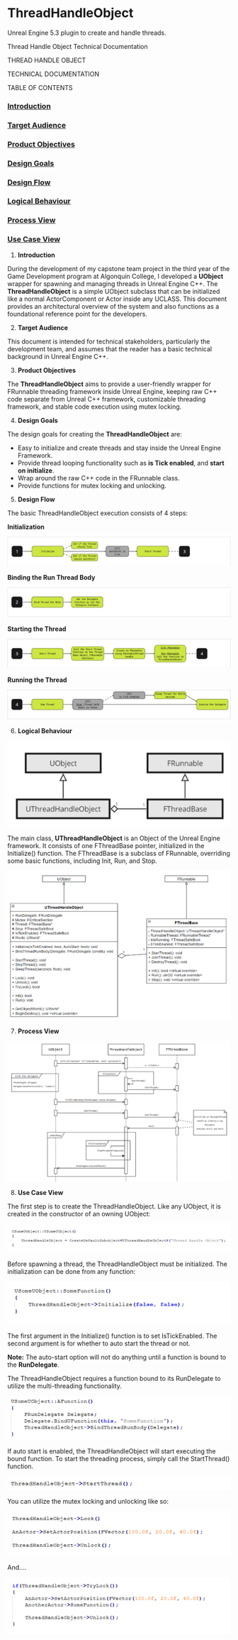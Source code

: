 # ThreadHandleObject
Unreal Engine 5.3 plugin to create and handle threads.

Thread Handle Object Technical Documentation 

THREAD HANDLE OBJECT

TECHNICAL DOCUMENTATION

TABLE OF CONTENTS

### [Introduction](#_page2_x70.00_y72.00)
### [Target Audience](#_page2_x70.00_y216.00)
### [Product Objectives](#_page2_x70.00_y317.00)
### [Design Goals](#_page2_x70.00_y432.00)
### [Design Flow](#_page3_x70.00_y72.00)
### [Logical Behaviour](#_page4_x70.00_y72.00)
### [Process View](#_page5_x70.00_y72.00)
### [Use Case View](#_page6_x70.00_y72.00)

1. **<a name="_page2_x70.00_y72.00"></a>Introduction** 

During the development of my capstone team project in the third year of the Game Development program at Algonquin College, I developed a **UObject** wrapper for spawning and managing threads in Unreal Engine C++. The **ThreadHandleObject** is a simple UObject subclass that can be initialized like a normal ActorComponent or Actor inside any UCLASS. This document provides an architectural overview of the system and also functions as a foundational reference point for the developers. 

2. **Target<a name="_page2_x70.00_y216.00"></a> Audience** 

This document is intended for technical stakeholders, particularly the development team, and assumes that the reader has a basic technical background in Unreal Engine C++. 

3. **Product<a name="_page2_x70.00_y317.00"></a> Objectives** 

The **ThreadHandleObject** aims to provide a user-friendly wrapper for FRunnable threading framework inside Unreal Engine, keeping raw C++ code separate from Unreal C++ framework, customizable threading framework, and stable code execution using mutex locking. 

4. **Design<a name="_page2_x70.00_y432.00"></a> Goals** 

The design goals for creating the **ThreadHandleObject** are: 

- Easy to initialize and create threads and stay inside the Unreal Engine Framework. 
- Provide thread looping functionality such as **is Tick enabled**, and **start on initialize**. 
- Wrap around the raw C++ code in the FRunnable class. 
- Provide functions for mutex locking and unlocking. 
5. **Design<a name="_page3_x70.00_y72.00"></a> Flow** 

The basic ThreadHandleObject execution consists of 4 steps: 

  **Initialization** 

![](readme_images/Aspose.Words.21330127-f8ef-4695-b1b3-0306705b814f.001.png)

  **Binding the Run Thread Body** 

![](readme_images/Aspose.Words.21330127-f8ef-4695-b1b3-0306705b814f.002.png)

  **Starting the Thread** 

![](readme_images/Aspose.Words.21330127-f8ef-4695-b1b3-0306705b814f.003.png)

  **Running the Thread** 

![](readme_images/Aspose.Words.21330127-f8ef-4695-b1b3-0306705b814f.004.png)

6. **Logical<a name="_page4_x70.00_y72.00"></a> Behaviour** 

![](readme_images/Aspose.Words.21330127-f8ef-4695-b1b3-0306705b814f.005.png)

The main class, **UThreadHandleObject** is an Object of the Unreal Engine framework. It consists of one FThreadBase pointer, initialized in the Initialize() function. The FThreadBase is a subclass of FRunnable, overriding some basic functions, including Init, Run, and Stop. 

![](readme_images/Aspose.Words.21330127-f8ef-4695-b1b3-0306705b814f.006.png)

7. **Process<a name="_page5_x70.00_y72.00"></a> View** 

![](readme_images/Aspose.Words.21330127-f8ef-4695-b1b3-0306705b814f.007.png)

8. **Use<a name="_page6_x70.00_y72.00"></a> Case View** 

The first step is to create the ThreadHandleObject. Like any UObject, it is created in the constructor of an owning UObject: 

![](readme_images/Aspose.Words.21330127-f8ef-4695-b1b3-0306705b814f.008.png)

Before spawning a thread, the ThreadHandleObject must be initialized. The initialization can be done from any function: 

![](readme_images/Aspose.Words.21330127-f8ef-4695-b1b3-0306705b814f.009.png)

The first argument in the Initialize() function is to set IsTickEnabled. The second argument is for whether to auto start the thread or not. 

**Note:** The auto-start option will not do anything until a function is bound to the **RunDelegate**. 

The ThreadHandleObject requires a function bound to its RunDelegate to utilize the multi-threading functionality. 

![](readme_images/Aspose.Words.21330127-f8ef-4695-b1b3-0306705b814f.010.png)

If auto start is enabled, the ThreadHandleObject will start executing the bound function. To start the threading process, simply call the StartThread() function. 

![](readme_images/Aspose.Words.21330127-f8ef-4695-b1b3-0306705b814f.011.png)

You can utilize the mutex locking and unlocking like so: 

![](readme_images/Aspose.Words.21330127-f8ef-4695-b1b3-0306705b814f.012.png)

And…. 

![](readme_images/Aspose.Words.21330127-f8ef-4695-b1b3-0306705b814f.013.png)
[](readme_images/Aspose.Words.21330127-f8ef-4695-b1b3-0306705b814f.014.png)
